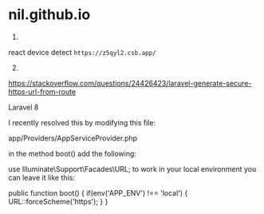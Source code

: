 # nil.github.io
1.
react device detect
`https://z5qyl2.csb.app/`


2.

https://stackoverflow.com/questions/24426423/laravel-generate-secure-https-url-from-route

Laravel 8

I recently resolved this by modifying this file:

app/Providers/AppServiceProvider.php

in the method boot() add the following:

use Illuminate\Support\Facades\URL;
to work in your local environment you can leave it like this:

public function boot()
{
    if(env('APP_ENV') !== 'local') {
        URL::forceScheme('https');
    }
}

